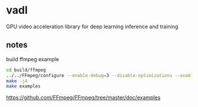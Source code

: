 # vadl
GPU video acceleration library for deep learning inference and training

## notes
build ffmpeg example
```bash
cd build/ffmpeg
../../FFmpeg/configure --enable-debug=3 --disable-optimizations --enable-libx264 --enable-libx265 --enable-gpl
make -j4
make examples
```
https://github.com/FFmpeg/FFmpeg/tree/master/doc/examples
